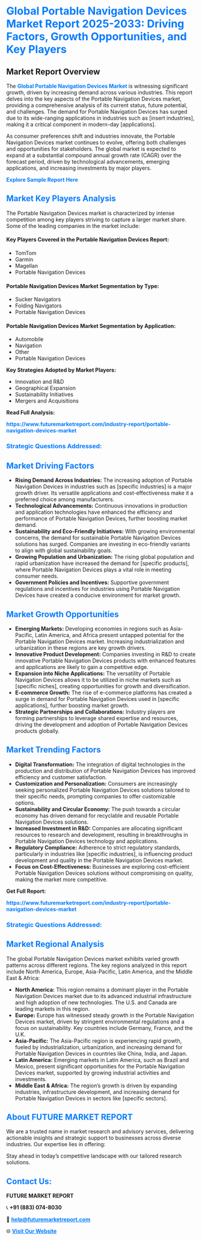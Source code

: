 <h1 style="color: #007BFF;">Global Portable Navigation Devices Market Report 2025-2033: Driving Factors, Growth Opportunities, and Key Players</h1>

<section id="overview">
<h2>Market Report Overview</h2>
<p>The <a href="https://www.futuremarketreport.com/industry-report/portable-navigation-devices-market" style="color: #007BFF; text-decoration: none;"><strong>Global Portable Navigation Devices Market</strong></a> is witnessing significant growth, driven by increasing demand across various industries. This report delves into the key aspects of the Portable Navigation Devices market, providing a comprehensive analysis of its current status, future potential, and challenges. The demand for Portable Navigation Devices has surged due to its wide-ranging applications in industries such as [insert industries], making it a critical component in modern-day [applications].</p>
<p>As consumer preferences shift and industries innovate, the Portable Navigation Devices market continues to evolve, offering both challenges and opportunities for stakeholders. The global market is expected to expand at a substantial compound annual growth rate (CAGR) over the forecast period, driven by technological advancements, emerging applications, and increasing investments by major players.</p>
</section>

<section id="overview">
<p><a href="https://www.futuremarketreport.com/request-sample/reportId=110461" style="color: #007BFF; text-decoration: none;"><strong>Explore Sample Report Here</strong></a></p>
</section>

<section id="key-players">
<h2 style="color: #007BFF;">Market Key Players Analysis</h2>
<p>The Portable Navigation Devices market is characterized by intense competition among key players striving to capture a larger market share. Some of the leading companies in the market include:</p>
<h4>Key Players Covered in the Portable Navigation Devices Report:</h4>
<ul><li>TomTom</li><li>Garmin</li><li>Magellan</li><li>Portable Navigation Devices</li></ul>
<h4>Portable Navigation Devices Market Segmentation by Type:</h4>
<ul><li>Sucker Navigators</li><li>Folding Navigators</li><li>Portable Navigation Devices</li></ul>

<h4>Portable Navigation Devices Market Segmentation by Application:</h4>
<ul><li>Automobile</li><li>Navigation</li><li>Other</li><li>Portable Navigation Devices</li></ul>
<p><strong>Key Strategies Adopted by Market Players:</strong></p>
<ul>
<li>Innovation and R&D</li>
<li>Geographical Expansion</li>
<li>Sustainability Initiatives</li>
<li>Mergers and Acquisitions</li>
</ul>
</section>

<section>
<p><strong>Read Full Analysis: </strong></p><a href="https://www.futuremarketreport.com/industry-report/portable-navigation-devices-market" style="color: #007BFF; text-decoration: none;"><strong>https://www.futuremarketreport.com/industry-report/portable-navigation-devices-market</strong></a>
<h3 style="color: #007BFF;">Strategic Questions Addressed:</h3>
</section>

<section id="driving-factors">
<h2 style="color: #007BFF;">Market Driving Factors</h2>
<ul>
<li><strong>Rising Demand Across Industries:</strong> The increasing adoption of Portable Navigation Devices in industries such as [specific industries] is a major growth driver. Its versatile applications and cost-effectiveness make it a preferred choice among manufacturers.</li>
<li><strong>Technological Advancements:</strong> Continuous innovations in production and application technologies have enhanced the efficiency and performance of Portable Navigation Devices, further boosting market demand.</li>
<li><strong>Sustainability and Eco-Friendly Initiatives:</strong> With growing environmental concerns, the demand for sustainable Portable Navigation Devices solutions has surged. Companies are investing in eco-friendly variants to align with global sustainability goals.</li>
<li><strong>Growing Population and Urbanization:</strong> The rising global population and rapid urbanization have increased the demand for [specific products], where Portable Navigation Devices plays a vital role in meeting consumer needs.</li>
<li><strong>Government Policies and Incentives:</strong> Supportive government regulations and incentives for industries using Portable Navigation Devices have created a conducive environment for market growth.</li>
</ul>
</section>

<section id="growth-opportunities">
<h2 style="color: #007BFF;">Market Growth Opportunities</h2>
<ul>
<li><strong>Emerging Markets:</strong> Developing economies in regions such as Asia-Pacific, Latin America, and Africa present untapped potential for the Portable Navigation Devices market. Increasing industrialization and urbanization in these regions are key growth drivers.</li>
<li><strong>Innovative Product Development:</strong> Companies investing in R&D to create innovative Portable Navigation Devices products with enhanced features and applications are likely to gain a competitive edge.</li>
<li><strong>Expansion into Niche Applications:</strong> The versatility of Portable Navigation Devices allows it to be utilized in niche markets such as [specific niches], creating opportunities for growth and diversification.</li>
<li><strong>E-commerce Growth:</strong> The rise of e-commerce platforms has created a surge in demand for Portable Navigation Devices used in [specific applications], further boosting market growth.</li>
<li><strong>Strategic Partnerships and Collaborations:</strong> Industry players are forming partnerships to leverage shared expertise and resources, driving the development and adoption of Portable Navigation Devices products globally.</li>
</ul>
</section>

<section id="trending-factors">
<h2 style="color: #007BFF;">Market Trending Factors</h2>
<ul>
<li><strong>Digital Transformation:</strong> The integration of digital technologies in the production and distribution of Portable Navigation Devices has improved efficiency and customer satisfaction.</li>
<li><strong>Customization and Personalization:</strong> Consumers are increasingly seeking personalized Portable Navigation Devices solutions tailored to their specific needs, prompting companies to offer customizable options.</li>
<li><strong>Sustainability and Circular Economy:</strong> The push towards a circular economy has driven demand for recyclable and reusable Portable Navigation Devices solutions.</li>
<li><strong>Increased Investment in R&D:</strong> Companies are allocating significant resources to research and development, resulting in breakthroughs in Portable Navigation Devices technology and applications.</li>
<li><strong>Regulatory Compliance:</strong> Adherence to strict regulatory standards, particularly in industries like [specific industries], is influencing product development and quality in the Portable Navigation Devices market.</li>
<li><strong>Focus on Cost-Effectiveness:</strong> Businesses are exploring cost-efficient Portable Navigation Devices solutions without compromising on quality, making the market more competitive.</li>
</ul>
</section>

<section>
<p><strong>Get Full Report: </strong></p><a href="https://www.futuremarketreport.com/industry-report/portable-navigation-devices-market" style="color: #007BFF; text-decoration: none;"><strong>https://www.futuremarketreport.com/industry-report/portable-navigation-devices-market</strong></a>
<h3 style="color: #007BFF;">Strategic Questions Addressed:</h3>
</section>


<section id="regional-analysis">
<h2 style="color: #007BFF;">Market Regional Analysis</h2>
<p>The global Portable Navigation Devices market exhibits varied growth patterns across different regions. The key regions analyzed in this report include North America, Europe, Asia-Pacific, Latin America, and the Middle East & Africa:</p>
<ul>
<li><strong>North America:</strong> This region remains a dominant player in the Portable Navigation Devices market due to its advanced industrial infrastructure and high adoption of new technologies. The U.S. and Canada are leading markets in this region.</li>
<li><strong>Europe:</strong> Europe has witnessed steady growth in the Portable Navigation Devices market, driven by stringent environmental regulations and a focus on sustainability. Key countries include Germany, France, and the U.K.</li>
<li><strong>Asia-Pacific:</strong> The Asia-Pacific region is experiencing rapid growth, fueled by industrialization, urbanization, and increasing demand for Portable Navigation Devices in countries like China, India, and Japan.</li>
<li><strong>Latin America:</strong> Emerging markets in Latin America, such as Brazil and Mexico, present significant opportunities for the Portable Navigation Devices market, supported by growing industrial activities and investments.</li>
<li><strong>Middle East & Africa:</strong> The region’s growth is driven by expanding industries, infrastructure development, and increasing demand for Portable Navigation Devices in sectors like [specific sectors].</li>
</ul>
</section>

<footer>
<h2 style="color: #007BFF;">About FUTURE MARKET REPORT</h2>
<p>We are a trusted name in market research and advisory services, delivering actionable insights and strategic support to businesses across diverse industries. Our expertise lies in offering:</p>

<p>Stay ahead in today’s competitive landscape with our tailored research solutions.</p>

<h2 style="color: #007BFF;">Contact Us:</h2>
<p><strong>FUTURE MARKET REPORT</strong></p>
<p>📞 <strong>+91 (883) 074-8030</strong></p>
<p>📧 <strong><a href="mailto:help@futuremarketreport.com" style="color: #007BFF;">help@futuremarketreport.com</a></strong></p>
<p>🌐 <strong><a href="https://www.futuremarketreport.com/" style="color: #007BFF;">Visit Our Website</a></strong></p>
</footer>
